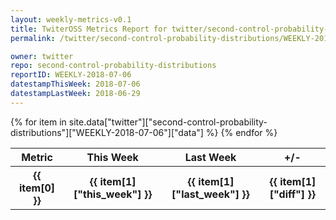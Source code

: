 ```yaml
---
layout: weekly-metrics-v0.1
title: TwiterOSS Metrics Report for twitter/second-control-probability-distributions | WEEKLY-2018-07-06 | 2018-07-06
permalink: /twitter/second-control-probability-distributions/WEEKLY-2018-07-06.html

owner: twitter
repo: second-control-probability-distributions
reportID: WEEKLY-2018-07-06
datestampThisWeek: 2018-07-06
datestampLastWeek: 2018-06-29
---
```


<table style="width: 100%">
    <tr>
        <th>Metric</th>
        <th>This Week</th>
        <th>Last Week</th>
        <th>+/-</th>
    </tr>
    {% for item in site.data["twitter"]["second-control-probability-distributions"]["WEEKLY-2018-07-06"]["data"] %}
    <tr>
        <th>{{ item[0] }}</th>
        <th>{{ item[1]["this_week"] }}</th>
        <th>{{ item[1]["last_week"] }}</th>
        <th>{{ item[1]["diff"] }}</th>
    </tr>
    {% endfor %}
</table>

